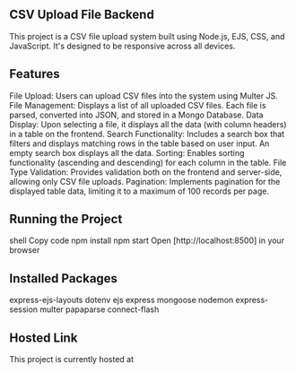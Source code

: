 ## CSV Upload File Backend

This project is a CSV file upload system built using Node.js, EJS, CSS, and JavaScript. It's designed to be responsive across all devices.

## Features
File Upload: Users can upload CSV files into the system using Multer JS.
File Management: Displays a list of all uploaded CSV files. Each file is parsed, converted into JSON, and stored in a Mongo Database.
Data Display: Upon selecting a file, it displays all the data (with column headers) in a table on the frontend.
Search Functionality: Includes a search box that filters and displays matching rows in the table based on user input. An empty search box displays all the data.
Sorting: Enables sorting functionality (ascending and descending) for each column in the table.
File Type Validation: Provides validation both on the frontend and server-side, allowing only CSV file uploads.
Pagination: Implements pagination for the displayed table data, limiting it to a maximum of 100 records per page.

## Running the Project
shell
Copy code
npm install
npm start
Open [http://localhost:8500] in your browser

## Installed Packages
express-ejs-layouts
dotenv
ejs
express
mongoose
nodemon
express-session
multer
papaparse
connect-flash

## Hosted Link
This project is currently hosted at 
